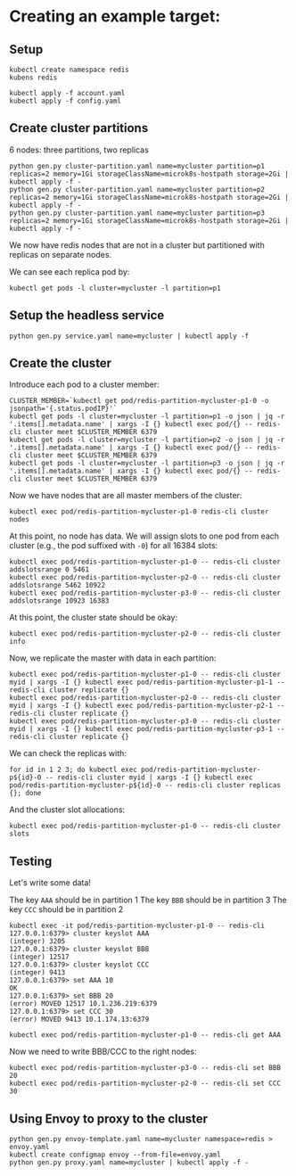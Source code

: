 # Creating an example target:

## Setup

```
kubectl create namespace redis
kubens redis
```

```
kubectl apply -f account.yaml
kubectl apply -f config.yaml
```

## Create cluster partitions

6 nodes: three partitions, two replicas
```
python gen.py cluster-partition.yaml name=mycluster partition=p1 replicas=2 memory=1Gi storageClassName=microk8s-hostpath storage=2Gi | kubectl apply -f -
python gen.py cluster-partition.yaml name=mycluster partition=p2 replicas=2 memory=1Gi storageClassName=microk8s-hostpath storage=2Gi | kubectl apply -f -
python gen.py cluster-partition.yaml name=mycluster partition=p3 replicas=2 memory=1Gi storageClassName=microk8s-hostpath storage=2Gi | kubectl apply -f -
```

We now have redis nodes that are not in a cluster but partitioned with replicas on separate nodes.

We can see each replica pod by:

```
kubectl get pods -l cluster=mycluster -l partition=p1
```

## Setup the headless service


```
python gen.py service.yaml name=mycluster | kubectl apply -f
```

## Create the cluster

Introduce each pod to a cluster member:

```
CLUSTER_MEMBER=`kubectl get pod/redis-partition-mycluster-p1-0 -o jsonpath='{.status.podIP}'`
kubectl get pods -l cluster=mycluster -l partition=p1 -o json | jq -r '.items[].metadata.name' | xargs -I {} kubectl exec pod/{} -- redis-cli cluster meet $CLUSTER_MEMBER 6379
kubectl get pods -l cluster=mycluster -l partition=p2 -o json | jq -r '.items[].metadata.name' | xargs -I {} kubectl exec pod/{} -- redis-cli cluster meet $CLUSTER_MEMBER 6379
kubectl get pods -l cluster=mycluster -l partition=p3 -o json | jq -r '.items[].metadata.name' | xargs -I {} kubectl exec pod/{} -- redis-cli cluster meet $CLUSTER_MEMBER 6379
```

Now we have nodes that are all master members of the cluster:

```
kubectl exec pod/redis-partition-mycluster-p1-0 redis-cli cluster nodes
```

At this point, no node has data. We will assign slots to one pod from each cluster (e.g., the pod suffixed with `-0`) for all 16384 slots:

```
kubectl exec pod/redis-partition-mycluster-p1-0 -- redis-cli cluster addslotsrange 0 5461
kubectl exec pod/redis-partition-mycluster-p2-0 -- redis-cli cluster addslotsrange 5462 10922
kubectl exec pod/redis-partition-mycluster-p3-0 -- redis-cli cluster addslotsrange 10923 16383
```

At this point, the cluster state should be okay:

```
kubectl exec pod/redis-partition-mycluster-p2-0 -- redis-cli cluster info
```

Now, we replicate the master with data in each partition:

```
kubectl exec pod/redis-partition-mycluster-p1-0 -- redis-cli cluster myid | xargs -I {} kubectl exec pod/redis-partition-mycluster-p1-1 -- redis-cli cluster replicate {}
kubectl exec pod/redis-partition-mycluster-p2-0 -- redis-cli cluster myid | xargs -I {} kubectl exec pod/redis-partition-mycluster-p2-1 -- redis-cli cluster replicate {}
kubectl exec pod/redis-partition-mycluster-p3-0 -- redis-cli cluster myid | xargs -I {} kubectl exec pod/redis-partition-mycluster-p3-1 -- redis-cli cluster replicate {}      
```

We can check the replicas with:

```
for id in 1 2 3; do kubectl exec pod/redis-partition-mycluster-p${id}-0 -- redis-cli cluster myid | xargs -I {} kubectl exec pod/redis-partition-mycluster-p${id}-0 -- redis-cli cluster replicas {}; done
```

And the cluster slot allocations:

```
kubectl exec pod/redis-partition-mycluster-p1-0 -- redis-cli cluster slots
```

## Testing

Let's write some data!

The key `AAA` should be in partition 1
The key `BBB` should be in partition 3
The key `CCC` should be in partition 2

```
kubectl exec -it pod/redis-partition-mycluster-p1-0 -- redis-cli
127.0.0.1:6379> cluster keyslot AAA
(integer) 3205
127.0.0.1:6379> cluster keyslot BBB
(integer) 12517
127.0.0.1:6379> cluster keyslot CCC
(integer) 9413
127.0.0.1:6379> set AAA 10
OK
127.0.0.1:6379> set BBB 20
(error) MOVED 12517 10.1.236.219:6379
127.0.0.1:6379> set CCC 30
(error) MOVED 9413 10.1.174.13:6379
```

```
kubectl exec pod/redis-partition-mycluster-p1-0 -- redis-cli get AAA
```

Now we need to write BBB/CCC to the right nodes:

```
kubectl exec pod/redis-partition-mycluster-p3-0 -- redis-cli set BBB 20
kubectl exec pod/redis-partition-mycluster-p2-0 -- redis-cli set CCC 30
```

## Using Envoy to proxy to the cluster

```
python gen.py envoy-template.yaml name=mycluster namespace=redis > envoy.yaml
kubectl create configmap envoy --from-file=envoy.yaml
python gen.py proxy.yaml name=mycluster | kubectl apply -f -
```
